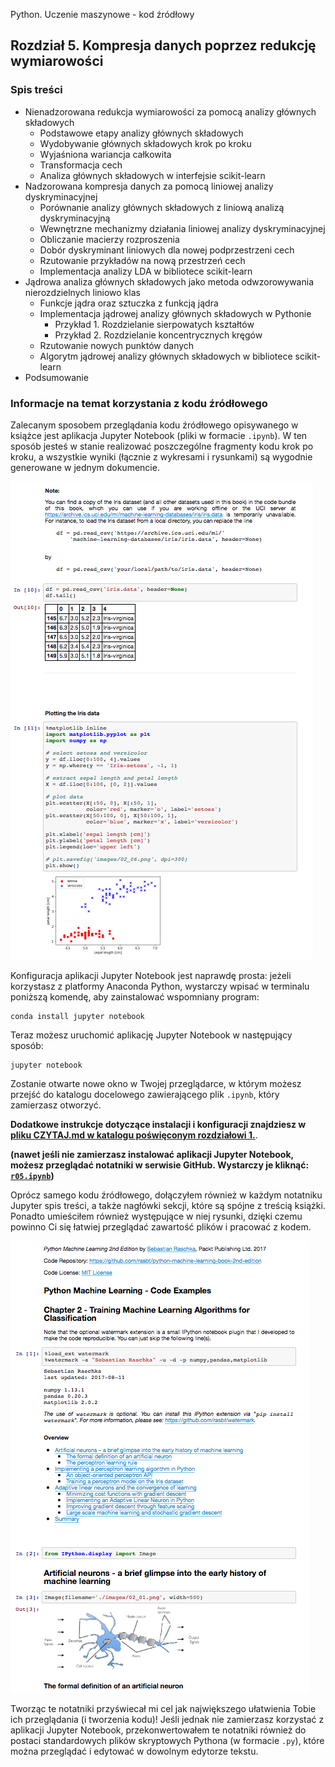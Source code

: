 Python. Uczenie maszynowe - kod źródłowy


##  Rozdział 5. Kompresja danych poprzez redukcję wymiarowości

### Spis treści

- Nienadzorowana redukcja wymiarowości za pomocą analizy głównych składowych
  - Podstawowe etapy analizy głównych składowych
  - Wydobywanie głównych składowych krok po kroku
  - Wyjaśniona wariancja całkowita
  - Transformacja cech
  - Analiza głównych składowych w interfejsie scikit-learn
- Nadzorowana kompresja danych za pomocą liniowej analizy dyskryminacyjnej
  - Porównanie analizy głównych składowych z liniową analizą dyskryminacyjną
  - Wewnętrzne mechanizmy działania liniowej analizy dyskryminacyjnej
  - Obliczanie macierzy rozproszenia
  - Dobór dyskryminant liniowych dla nowej podprzestrzeni cech
  - Rzutowanie przykładów na nową przestrzeń cech
  - Implementacja analizy LDA w bibliotece scikit-learn
- Jądrowa analiza głównych składowych jako metoda odwzorowywania nierozdzielnych liniowo klas
  - Funkcje jądra oraz sztuczka z funkcją jądra
  - Implementacja jądrowej analizy głównych składowych w Pythonie
    - Przykład 1. Rozdzielanie sierpowatych kształtów
    - Przykład 2. Rozdzielanie koncentrycznych kręgów
  - Rzutowanie nowych punktów danych
  - Algorytm jądrowej analizy głównych składowych w bibliotece scikit-learn
- Podsumowanie

### Informacje na temat korzystania z kodu źródłowego

Zalecanym sposobem przeglądania kodu źródłowego opisywanego w książce jest aplikacja Jupyter Notebook (pliki w formacie `.ipynb`). W ten sposób jesteś w stanie realizować poszczególne fragmenty kodu krok po kroku, a wszystkie wyniki (łącznie z wykresami i rysunkami) są wygodnie generowane w jednym dokumencie.

![](../r02/rysunki/jupyter-przyklad-1.png)



Konfiguracja aplikacji Jupyter Notebook jest naprawdę prosta: jeżeli korzystasz z platformy Anaconda Python, wystarczy wpisać w terminalu poniższą komendę, aby zainstalować wspomniany program:

    conda install jupyter notebook

Teraz możesz uruchomić aplikację Jupyter Notebook w następujący sposób:

    jupyter notebook

Zostanie otwarte nowe okno w Twojej przeglądarce, w którym możesz przejść do katalogu docelowego zawierającego plik `.ipynb`, który zamierzasz otworzyć.

**Dodatkowe instrukcje dotyczące instalacji i konfiguracji znajdziesz w [pliku CZYTAJ.md w katalogu poświęconym rozdziałowi 1.](../r01/CZYTAJ.md)**.

**(nawet jeśli nie zamierzasz instalować aplikacji Jupyter Notebook, możesz przeglądać notatniki w serwisie GitHub. Wystarczy je kliknąć: [`r05.ipynb`](r05.ipynb))**

Oprócz samego kodu źródłowego, dołączyłem również w każdym notatniku Jupyter spis treści, a także nagłówki sekcji, które są spójne z treścią książki. Ponadto umieściłem również występujące w niej rysunki, dzięki czemu powinno Ci się łatwiej przeglądać zawartość plików i pracować z kodem.

![](../r02/rysunki/jupyter-przyklad-2.png)


Tworząc te notatniki przyświecał mi cel jak największego ułatwienia Tobie ich przeglądania (i tworzenia kodu)! Jeśli jednak nie zamierzasz korzystać z aplikacji Jupyter Notebook, przekonwertowałem te notatniki również do postaci standardowych plików skryptowych Pythona (w formacie `.py`), które można przeglądać i edytować w dowolnym edytorze tekstu. 